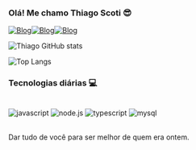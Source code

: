 ### Olá! Me chamo Thiago Scoti 😎

[![Blog](https://img.shields.io/badge/Instagram-E4405F?style=for-the-badge&logo=instagram&logoColor=white)](https://www.instagram.com/thiago.poff/)[![Blog](https://img.shields.io/badge/LinkedIn-0077B5?style=for-the-badge&logo=linkedin&logoColor=white)](https://www.linkedin.com/in/thiago-scoti/)[![Blog](https://img.shields.io/badge/Twitter-1DA1F2?style=for-the-badge&logo=twitter&logoColor=white)](https://twitter.com/EXECrowx)

![Thiago GitHub stats](https://github-readme-stats.vercel.app/api?username=ThiagoDeMattiaScoti&show_icons=true&theme=bear)

![Top Langs](https://github-readme-stats.vercel.app/api/top-langs/?username=anuraghazra)

### Tecnologias diárias 💻

<div style="display: inline_bock"><br/>
    <img align="center" alt="javascript" src="https://img.shields.io/badge/JavaScript-323330?style=for-the-badge&logo=javascript&logoColor=F7DF1E">
    <img align="center" alt="node.js" src="https://img.shields.io/badge/Node.js-43853D?style=for-the-badge&logo=node.js&logoColor=white">
    <img align="center" alt="typescript" src="https://img.shields.io/badge/TypeScript-007ACC?style=for-the-badge&logo=typescript&logoColor=white">
    <img align="center" alt="mysql" src="https://img.shields.io/badge/MySQL-00000F?style=for-the-badge&logo=mysql&logoColor=white">
</div></br>

Dar tudo de você para ser melhor de quem era ontem.
